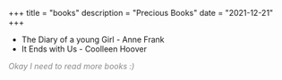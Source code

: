 +++
title = "books"
description = "Precious Books"
date = "2021-12-21"
+++

* The Diary of a young Girl - Anne Frank
* It Ends with Us - Coolleen Hoover<br><!-- more -->

<i style="opacity:0.5">Okay I need to read more books :)</i>